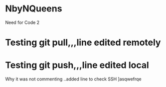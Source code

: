 # NbyNQueens
Need for Code 2

# Testing git pull,,,line edited remotely

# Testing git push,,,line edited local
Why it was not commenting ..added line to check SSH
]asqwefrqe
